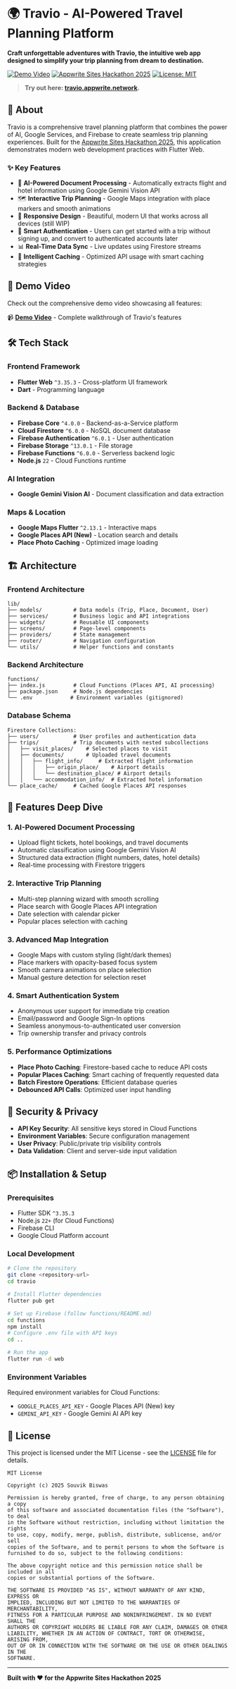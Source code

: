 # 🌍 Travio - AI-Powered Travel Planning Platform

**Craft unforgettable adventures with Travio, the intuitive web app designed to simplify your trip planning from dream to destination.**


[![Demo Video](https://img.shields.io/badge/📹_Demo_Video-Watch_Now-blue)](./demo/Travio%20Studio.mp4)
[![Appwrite Sites Hackathon 2025](https://img.shields.io/badge/🚀_Appwrite_Sites-Hackathon_2025-orange)](https://hackathon.appwrite.network/)
[![License: MIT](https://img.shields.io/badge/License-MIT-yellow.svg)](./LICENSE)

> **Try out here: [travio.appwrite.network](https://travio.appwrite.network/).**
> 
## 📖 About

Travio is a comprehensive travel planning platform that combines the power of AI, Google Services, and Firebase to create seamless trip planning experiences. Built for the [Appwrite Sites Hackathon 2025](https://hackathon.appwrite.network/), this application demonstrates modern web development practices with Flutter Web.

### ✨ Key Features

- 🤖 **AI-Powered Document Processing** - Automatically extracts flight and hotel information using Google Gemini Vision API
- 🗺️ **Interactive Trip Planning** - Google Maps integration with place markers and smooth animations
- 📱 **Responsive Design** - Beautiful, modern UI that works across all devices (still WIP)
- 🔐 **Smart Authentication** - Users can get started with a trip without signing up, and convert to authenticated accounts later
- 📊 **Real-Time Data Sync** - Live updates using Firestore streams
- 🎯 **Intelligent Caching** - Optimized API usage with smart caching strategies

## 🎥 Demo Video

Check out the comprehensive demo video showcasing all features:

📹 **[Demo Video](https://drive.google.com/file/d/1UjXDBXIsA1wH0QDNpDwV4avBGv5zu4kQ/view?usp=sharing)** - Complete walkthrough of Travio's features

## 🛠️ Tech Stack

### **Frontend Framework**
- **Flutter Web** `^3.35.3` - Cross-platform UI framework
- **Dart** - Programming language

### **Backend & Database**
- **Firebase Core** `^4.0.0` - Backend-as-a-Service platform
- **Cloud Firestore** `^6.0.0` - NoSQL document database
- **Firebase Authentication** `^6.0.1` - User authentication
- **Firebase Storage** `^13.0.1` - File storage
- **Firebase Functions** `^6.0.0` - Serverless backend logic
- **Node.js** `22` - Cloud Functions runtime

### **AI Integration**
- **Google Gemini Vision AI** - Document classification and data extraction

### **Maps & Location**
- **Google Maps Flutter** `^2.13.1` - Interactive maps
- **Google Places API (New)** - Location search and details
- **Place Photo Caching** - Optimized image loading

## 🏗️ Architecture

### **Frontend Architecture**
```
lib/
├── models/          # Data models (Trip, Place, Document, User)
├── services/        # Business logic and API integrations
├── widgets/         # Reusable UI components
├── screens/         # Page-level components
├── providers/       # State management
├── router/          # Navigation configuration
└── utils/           # Helper functions and constants
```

### **Backend Architecture**
```
functions/
├── index.js         # Cloud Functions (Places API, AI processing)
├── package.json     # Node.js dependencies
└── .env            # Environment variables (gitignored)
```

### **Database Schema**
```
Firestore Collections:
├── users/           # User profiles and authentication data
├── trips/           # Trip documents with nested subcollections
│   ├── visit_places/    # Selected places to visit
│   ├── documents/       # Uploaded travel documents
│   │   ├── flight_info/     # Extracted flight information
│   │   │   ├── origin_place/    # Airport details
│   │   │   └── destination_place/ # Airport details
│   │   └── accommodation_info/  # Extracted hotel information
└── place_cache/     # Cached Google Places API responses
```

## 🚀 Features Deep Dive

### **1. AI-Powered Document Processing**
- Upload flight tickets, hotel bookings, and travel documents
- Automatic classification using Google Gemini Vision AI
- Structured data extraction (flight numbers, dates, hotel details)
- Real-time processing with Firestore triggers

### **2. Interactive Trip Planning**
- Multi-step planning wizard with smooth scrolling
- Place search with Google Places API integration
- Date selection with calendar picker
- Popular places selection with caching

### **3. Advanced Map Integration**
- Google Maps with custom styling (light/dark themes)
- Place markers with opacity-based focus system
- Smooth camera animations on place selection
- Manual gesture detection for selection reset

### **4. Smart Authentication System**
- Anonymous user support for immediate trip creation
- Email/password and Google Sign-In options
- Seamless anonymous-to-authenticated user conversion
- Trip ownership transfer and privacy controls

### **5. Performance Optimizations**
- **Place Photo Caching**: Firestore-based cache to reduce API costs
- **Popular Places Caching**: Smart caching of frequently requested data
- **Batch Firestore Operations**: Efficient database queries
- **Debounced API Calls**: Optimized user input handling

## 🔐 Security & Privacy

- **API Key Security**: All sensitive keys stored in Cloud Functions
- **Environment Variables**: Secure configuration management
- **User Privacy**: Public/private trip visibility controls
- **Data Validation**: Client and server-side input validation

## 📦 Installation & Setup

### **Prerequisites**
- Flutter SDK `^3.35.3`
- Node.js `22+` (for Cloud Functions)
- Firebase CLI
- Google Cloud Platform account

### **Local Development**
```bash
# Clone the repository
git clone <repository-url>
cd travio

# Install Flutter dependencies
flutter pub get

# Set up Firebase (follow functions/README.md)
cd functions
npm install
# Configure .env file with API keys
cd ..

# Run the app
flutter run -d web
```

### **Environment Variables**
Required environment variables for Cloud Functions:
- `GOOGLE_PLACES_API_KEY` - Google Places API (New) key
- `GEMINI_API_KEY` - Google Gemini AI API key

## 📄 License

This project is licensed under the MIT License - see the [LICENSE](./LICENSE) file for details.

```
MIT License

Copyright (c) 2025 Souvik Biswas

Permission is hereby granted, free of charge, to any person obtaining a copy
of this software and associated documentation files (the "Software"), to deal
in the Software without restriction, including without limitation the rights
to use, copy, modify, merge, publish, distribute, sublicense, and/or sell
copies of the Software, and to permit persons to whom the Software is
furnished to do so, subject to the following conditions:

The above copyright notice and this permission notice shall be included in all
copies or substantial portions of the Software.

THE SOFTWARE IS PROVIDED "AS IS", WITHOUT WARRANTY OF ANY KIND, EXPRESS OR
IMPLIED, INCLUDING BUT NOT LIMITED TO THE WARRANTIES OF MERCHANTABILITY,
FITNESS FOR A PARTICULAR PURPOSE AND NONINFRINGEMENT. IN NO EVENT SHALL THE
AUTHORS OR COPYRIGHT HOLDERS BE LIABLE FOR ANY CLAIM, DAMAGES OR OTHER
LIABILITY, WHETHER IN AN ACTION OF CONTRACT, TORT OR OTHERWISE, ARISING FROM,
OUT OF OR IN CONNECTION WITH THE SOFTWARE OR THE USE OR OTHER DEALINGS IN THE
SOFTWARE.
```

---

**Built with ❤️ for the Appwrite Sites Hackathon 2025**
